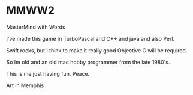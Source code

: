 # MMWW2
MasterMind with Words

I've made this game in TurboPascal and C++ and java and also Perl.  

Swift rocks, but I think to make it really good Objective C will be required.

So Im old and an old mac hobby programmer from the late 1980's. 

This is me just having fun. Peace.

Art in Memphis

